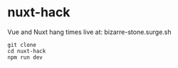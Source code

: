 # nuxt-hack
Vue and Nuxt hang times live at: bizarre-stone.surge.sh
```
git clone
cd nuxt-hack
npm run dev
```